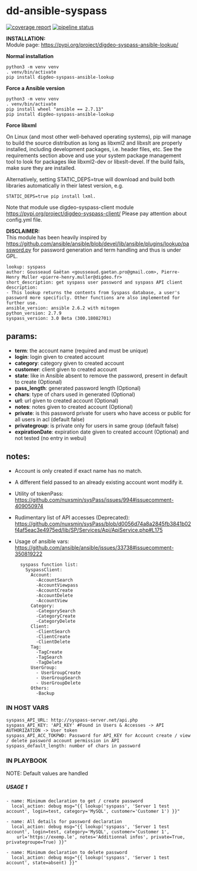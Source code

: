 dd-ansible-syspass
==================
[![coverage report](https://git.digdeo.fr/digdeo-system/dd-ansible-syspass/badges/master/coverage.svg)](https://git.digdeo.fr/digdeo-system/dd-ansible-syspass/commits/master) [![pipeline status](https://git.digdeo.fr/digdeo-system/dd-ansible-syspass/badges/master/pipeline.svg)](https://git.digdeo.fr/digdeo-system/dd-ansible-syspass/commits/master)

**INSTALLATION:**<br>
Module page: https://pypi.org/project/digdeo-syspass-ansible-lookup/

**Normal installation**
```shell script
python3 -m venv venv
. venv/bin/activate
pip install digdeo-syspass-ansible-lookup
```
**Force a Ansible version**
```shell script
python3 -m venv venv
. venv/bin/activate
pip install wheel "ansible == 2.7.13"
pip install digdeo-syspass-ansible-lookup
```

**Force libxml**

On Linux (and most other well-behaved operating systems), pip will manage to build the source distribution as long as libxml2 and libxslt are properly installed, including development packages, i.e. header files, etc. See the requirements section above and use your system package management tool to look for packages like libxml2-dev or libxslt-devel. If the build fails, make sure they are installed.

Alternatively, setting STATIC_DEPS=true will download and build both libraries automatically in their latest version, e.g. 

```shell script
STATIC_DEPS=true pip install lxml.
```


Note that module use digdeo-syspass-client module https://pypi.org/project/digdeo-syspass-client/
Please pay attention about config.yml file.


**DISCLAIMER:**<br>
This module has been heavily inspired by https://github.com/ansible/ansible/blob/devel/lib/ansible/plugins/lookup/password.py for password generation and term handling and thus is under GPL.

    lookup: syspass
    author: Gousseaud Gaëtan <gousseaud.gaetan.pro@gmail.com>, Pierre-Henry Muller <pierre-henry.muller@digdeo.fr>
    short_description: get syspass user password and syspass API client
    description:
    - This lookup returns the contents from Syspass database, a user's password more specificly. Other functions are also implemented for further use.
    ansible_version: ansible 2.6.2 with mitogen
    python_version: 2.7.9
    syspass_version: 3.0 Beta (300.18082701)

params:
------
- **term**: the account name (required and must be unique)
- **login**: login given to created account
- **category**: category given to created account
- **customer**: client given to created account
- **state**: like in Ansible absent to remove the password, present in default to create (Optional)
- **pass_length**: generated password length (Optional)
- **chars**: type of chars used in generated (Optional)
- **url**: url given to created account (Optional)
- **notes**: notes given to created account (Optional)
- **private**: is this password private for users who have access or public for all users in acl (default false)
- **privategroup**: is private only for users in same group (default false)
- **expirationDate**: expiration date given to created account (Optional) and not tested (no entry in webui)

notes:
-----
- Account is only created if exact name has no match.
- A different field passed to an already existing account wont modify it.
- Utility of tokenPass: https://github.com/nuxsmin/sysPass/issues/994#issuecomment-409050974
- Rudimentary list of API accesses (Deprecated): https://github.com/nuxsmin/sysPass/blob/d0056d74a8a2845fb3841b02f4af5eac3e4975ed/lib/SP/Services/Api/ApiService.php#L175
- Usage of ansible vars: https://github.com/ansible/ansible/issues/33738#issuecomment-350819222
    
        syspass function list:
          SyspassClient:
            Account:
              -AccountSearch
              -AccountViewpass
              -AccountCreate
              -AccountDelete
              -AccountView
            Category:
              -CategorySearch
              -CategoryCreate
              -CategoryDelete
            Client:
              -ClientSearch
              -ClientCreate
              -ClientDelete
            Tag:
              -TagCreate
              -TagSearch
              -TagDelete
            UserGroup:
              - UserGroupCreate
              - UserGroupSearch
              - UserGroupDelete
            Others:
              -Backup

### IN HOST VARS ###

    syspass_API_URL: http://syspass-server.net/api.php
    syspass_API_KEY: 'API_KEY' #Found in Users & Accesses -> API AUTHORIZATION -> User token
    syspass_API_ACC_TOKPWD: Password for API_KEY for Account create / view / delete password account permission in API
    syspass_default_length: number of chars in password

### IN PLAYBOOK ###

NOTE: Default values are handled 

##### USAGE 1 #####

    - name: Minimum declaration to get / create password
      local_action: debug msg="{{ lookup('syspass', 'Server 1 test account', login=test, category='MySQL', customer='Customer 1') }}"
    
    - name: All details for password declaration
      local_action: debug msg="{{ lookup('syspass', 'Server 1 test account', login=test, category='MySQL', customer='Customer 1', 
        url='https://exemp.le', notes='Additionnal infos', private=True, privategroupe=True) }}"
    
    - name: Minimum declaration to delete password
      local_action: debug msg="{{ lookup('syspass', 'Server 1 test account', state=absent) }}"


